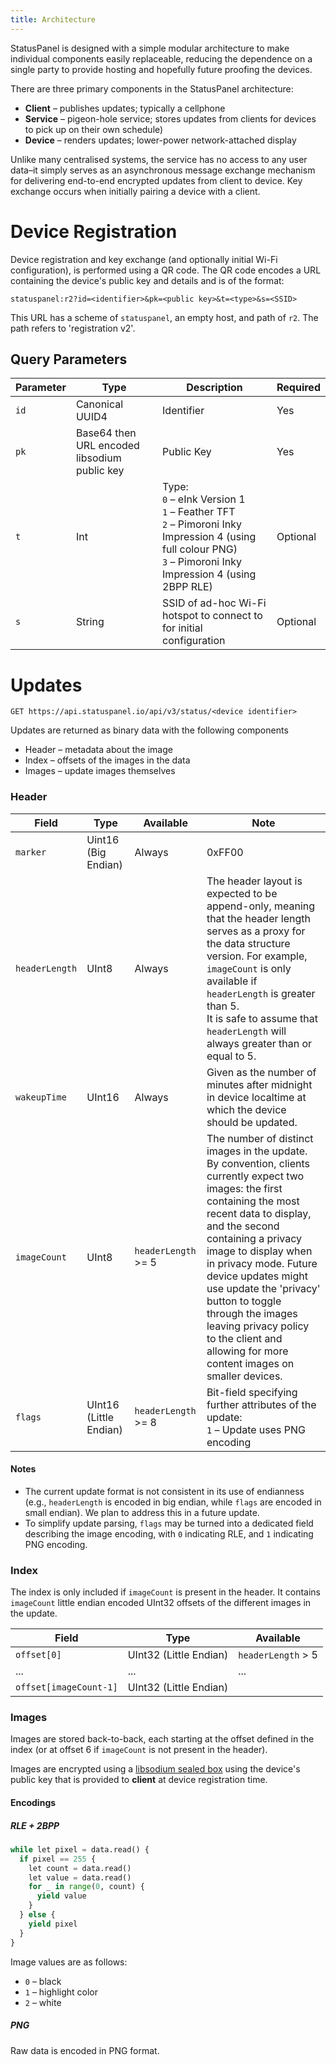 ```yaml
---
title: Architecture
---
```


StatusPanel is designed with a simple modular architecture to make individual components easily replaceable, reducing the dependence on a single party to provide hosting and hopefully future proofing the devices.

There are three primary components in the StatusPanel architecture:

- **Client** – publishes updates; typically a cellphone
- **Service** – pigeon-hole service; stores updates from clients for devices to pick up on their own schedule)
- **Device** – renders updates; lower-power network-attached display

Unlike many centralised systems, the service has no access to any user data–it simply serves as an asynchronous message exchange mechanism for delivering end-to-end encrypted updates from client to device. Key exchange occurs when initially pairing a device with a client.

# Device Registration

Device registration and key exchange (and optionally initial Wi-Fi configuration), is performed using a QR code. The QR code encodes a URL containing the device's public key and details and is of the format:

```
statuspanel:r2?id=<identifier>&pk=<public key>&t=<type>&s=<SSID>
```

This URL has a scheme of `statuspanel`, an empty host, and path of `r2`. The path refers to 'registration v2'.

## Query Parameters

| Parameter | Type                                         | Description                                                  | Required |
| --------- | -------------------------------------------- | ------------------------------------------------------------ | -------- |
| `id`      | Canonical UUID4                              | Identifier                                                   | Yes      |
| `pk`      | Base64 then URL encoded libsodium public key | Public Key                                                   | Yes      |
| `t`       | Int                                          | Type:<br />`0` – eInk Version 1<br />`1` – Feather TFT<br />`2` – Pimoroni Inky Impression 4 (using full colour PNG)<br />`3` – Pimoroni Inky Impression 4 (using 2BPP RLE) | Optional |
| `s`       | String                                       | SSID of ad-hoc Wi-Fi hotspot to connect to for initial configuration | Optional |

# Updates

```
GET https://api.statuspanel.io/api/v3/status/<device identifier>
```

Updates are returned as binary data with the following components

- Header – metadata about the image
- Index – offsets of the images in the data
- Images – update images themselves

### Header

| Field          | Type                   | Available            | Note                                                         |
| -------------- | ---------------------- | -------------------- | ------------------------------------------------------------ |
| `marker`       | Uint16 (Big Endian)    | Always               | 0xFF00                                                       |
| `headerLength` | UInt8                  | Always               | The header layout is expected to be append-only, meaning that the header length serves as a proxy for the data structure version. For example, `imageCount` is only available if `headerLength` is greater than 5.<br />It is safe to assume that `headerLength` will always greater than or equal to 5. |
| `wakeupTime`   | UInt16                 | Always               | Given as the number of minutes after midnight in device localtime at which the device should be updated. |
| `imageCount`   | UInt8                  | `headerLength` >= 5  | The number of distinct images in the update. By convention, clients currently expect two images: the first containing the most recent data to display, and the second containing a privacy image to display when in privacy mode. Future device updates might use update the 'privacy' button to toggle through the images leaving privacy policy to the client and allowing for more content images on smaller devices. |
| `flags`        | UInt16 (Little Endian) | `headerLength`  >= 8 | Bit-field specifying further attributes of the update:<br />`1` – Update uses PNG encoding |

#### Notes

- The current update format is not consistent in its use of endianness (e.g., `headerLength` is encoded in big endian, while `flags` are encoded in small endian). We plan to address this in a future update.
- To simplify update parsing, `flags` may be turned into a dedicated field describing the image encoding, with `0` indicating RLE, and `1` indicating PNG encoding.

### Index

The index is only included if `imageCount` is present in the header. It contains `imageCount` little endian encoded UInt32 offsets of the different images in the update.

| Field                  | Type                   | Available          |
| ---------------------- | ---------------------- | ------------------ |
| `offset[0]`            | UInt32 (Little Endian) | `headerLength` > 5 |
| ...                    | ...                    | ...                |
| `offset[imageCount-1]` | UInt32 (Little Endian) |                    |

### Images

Images are stored back-to-back, each starting at the offset defined in the index (or at offset 6 if `imageCount` is not present in the header).

Images are encrypted using a [libsodium sealed box](https://doc.libsodium.org/public-key_cryptography/sealed_boxes) using the device's public key that is provided to **client** at device registration time.

#### Encodings

##### RLE + 2BPP

```python
while let pixel = data.read() {
  if pixel == 255 {
    let count = data.read()
    let value = data.read()
    for _ in range(0, count) {
      yield value
    }
  } else {
    yield pixel
  }
}
```

Image values are as follows:

- `0` – black
- `1` – highlight color
- `2` – white

##### PNG

Raw data is encoded in PNG format.
